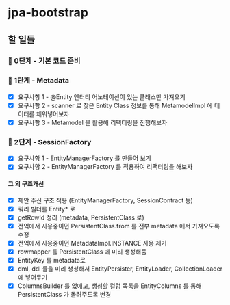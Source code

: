# jpa-bootstrap

## 할 일들

### 🚀 0단계 - 기본 코드 준비

### 🚀 1단계 - Metadata

- [x] 요구사항 1 - @Entity 엔터티 어노테이션이 있는 클래스만 가져오기
- [x] 요구사항 2 - scanner 로 찾은 Entity Class 정보를 통해 MetamodelImpl 에 데이터를 채워넣어보자
- [x] 요구사항 3 - Metamodel 을 활용해 리팩터링을 진행해보자

### 🚀 2단계 - SessionFactory

- [x] 요구사항 1 - EntityManagerFactory 를 만들어 보기
- [x] 요구사항 2 - EntityManagerFactory 를 적용하여 리팩터링을 해보자

#### 그 외 구조개선

- [x] 제안 주신 구조 적용 (EntityManagerFactory, SessionContract 등) 
- [x] 쿼리 빌더를 Entity* 로
- [x] getRowId 정리 (metadata, PersistentClass 로)
- [x] 전역에서 사용중이던 PersistentClass.from 를 전부 metadata 에서 가져오도록 수정
- [x] 전역에서 사용중이던 MetadataImpl.INSTANCE 사용 제거
- [x] rowmapper 를 PersistentClass 에 미리 생성해둠
- [x] EntityKey 를 metadata로
- [x] dml, ddl 들을 미리 생성해서 EntityPersister, EntityLoader, CollectionLoader 에 넣어두기
- [x] ColumnsBuilder 를 없애고, 생성할 컬럼 목록을 EntityColumns 를 통해 PersistentClass 가 돌려주도록 변경
